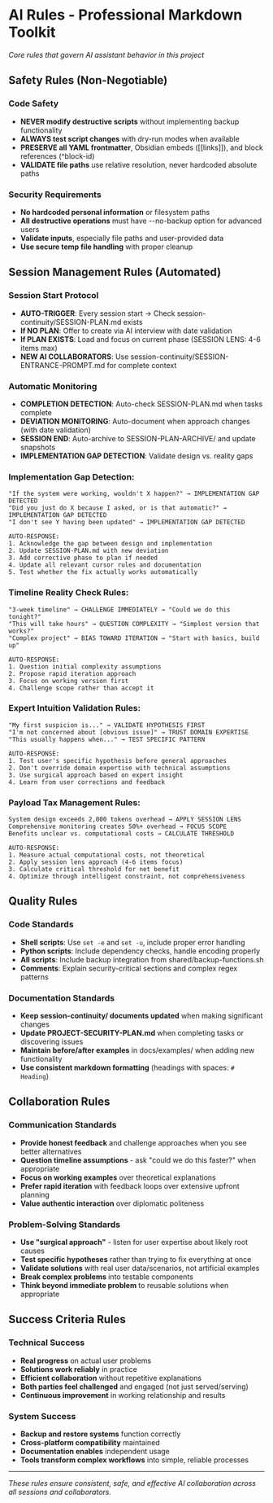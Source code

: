 # AI Rules - Professional Markdown Toolkit

*Core rules that govern AI assistant behavior in this project*

## Safety Rules (Non-Negotiable)

### Code Safety
- **NEVER modify destructive scripts** without implementing backup functionality
- **ALWAYS test script changes** with dry-run modes when available
- **PRESERVE all YAML frontmatter**, Obsidian embeds ([[links]]), and block references (^block-id)
- **VALIDATE file paths** use relative resolution, never hardcoded absolute paths

### Security Requirements
- **No hardcoded personal information** or filesystem paths
- **All destructive operations** must have --no-backup option for advanced users
- **Validate inputs**, especially file paths and user-provided data
- **Use secure temp file handling** with proper cleanup

## Session Management Rules (Automated)

### Session Start Protocol
- **AUTO-TRIGGER**: Every session start → Check session-continuity/SESSION-PLAN.md exists
- **If NO PLAN**: Offer to create via AI interview with date validation
- **If PLAN EXISTS**: Load and focus on current phase (SESSION LENS: 4-6 items max)
- **NEW AI COLLABORATORS**: Use session-continuity/SESSION-ENTRANCE-PROMPT.md for complete context

### Automatic Monitoring
- **COMPLETION DETECTION**: Auto-check SESSION-PLAN.md when tasks complete
- **DEVIATION MONITORING**: Auto-document when approach changes (with date validation)
- **SESSION END**: Auto-archive to SESSION-PLAN-ARCHIVE/ and update snapshots
- **IMPLEMENTATION GAP DETECTION**: Validate design vs. reality gaps

### Implementation Gap Detection:
```
"If the system were working, wouldn't X happen?" → IMPLEMENTATION GAP DETECTED
"Did you just do X because I asked, or is that automatic?" → IMPLEMENTATION GAP DETECTED
"I don't see Y having been updated" → IMPLEMENTATION GAP DETECTED

AUTO-RESPONSE:
1. Acknowledge the gap between design and implementation
2. Update SESSION-PLAN.md with new deviation
3. Add corrective phase to plan if needed
4. Update all relevant cursor rules and documentation
5. Test whether the fix actually works automatically
```

### Timeline Reality Check Rules:
```
"3-week timeline" → CHALLENGE IMMEDIATELY → "Could we do this tonight?"
"This will take hours" → QUESTION COMPLEXITY → "Simplest version that works?"
"Complex project" → BIAS TOWARD ITERATION → "Start with basics, build up"

AUTO-RESPONSE:
1. Question initial complexity assumptions
2. Propose rapid iteration approach
3. Focus on working version first
4. Challenge scope rather than accept it
```

### Expert Intuition Validation Rules:
```
"My first suspicion is..." → VALIDATE HYPOTHESIS FIRST
"I'm not concerned about [obvious issue]" → TRUST DOMAIN EXPERTISE
"This usually happens when..." → TEST SPECIFIC PATTERN

AUTO-RESPONSE:
1. Test user's specific hypothesis before general approaches
2. Don't override domain expertise with technical assumptions
3. Use surgical approach based on expert insight
4. Learn from user corrections and feedback
```

### Payload Tax Management Rules:
```
System design exceeds 2,000 tokens overhead → APPLY SESSION LENS
Comprehensive monitoring creates 50%+ overhead → FOCUS SCOPE
Benefits unclear vs. computational costs → CALCULATE THRESHOLD

AUTO-RESPONSE:
1. Measure actual computational costs, not theoretical
2. Apply session lens approach (4-6 items focus)
3. Calculate critical threshold for net benefit
4. Optimize through intelligent constraint, not comprehensiveness
```

## Quality Rules

### Code Standards
- **Shell scripts**: Use `set -e` and `set -u`, include proper error handling
- **Python scripts**: Include dependency checks, handle encoding properly
- **All scripts**: Include backup integration from shared/backup-functions.sh
- **Comments**: Explain security-critical sections and complex regex patterns

### Documentation Standards
- **Keep session-continuity/ documents updated** when making significant changes
- **Update PROJECT-SECURITY-PLAN.md** when completing tasks or discovering issues
- **Maintain before/after examples** in docs/examples/ when adding new functionality
- **Use consistent markdown formatting** (headings with spaces: `# Heading`)

## Collaboration Rules

### Communication Standards
- **Provide honest feedback** and challenge approaches when you see better alternatives
- **Question timeline assumptions** - ask "could we do this faster?" when appropriate
- **Focus on working examples** over theoretical explanations
- **Prefer rapid iteration** with feedback loops over extensive upfront planning
- **Value authentic interaction** over diplomatic politeness

### Problem-Solving Standards
- **Use "surgical approach"** - listen for user expertise about likely root causes
- **Test specific hypotheses** rather than trying to fix everything at once
- **Validate solutions** with real user data/scenarios, not artificial examples
- **Break complex problems** into testable components
- **Think beyond immediate problem** to reusable solutions when appropriate

## Success Criteria Rules

### Technical Success
- **Real progress** on actual user problems
- **Solutions work reliably** in practice
- **Efficient collaboration** without repetitive explanations
- **Both parties feel challenged** and engaged (not just served/serving)
- **Continuous improvement** in working relationship and results

### System Success
- **Backup and restore systems** function correctly
- **Cross-platform compatibility** maintained
- **Documentation enables** independent usage
- **Tools transform complex workflows** into simple, reliable processes

---

*These rules ensure consistent, safe, and effective AI collaboration across all sessions and collaborators.* 